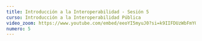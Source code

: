 ```yaml
---
title: Introducción a la Interoperabilidad - Sesión 5
curso: Introducción a la Interoperabilidad Pública
video_zoom: https://www.youtube.com/embed/eeoYI5myuJ0?si=k9IIFDUzWbFmYORR
numero: 5
---
```

